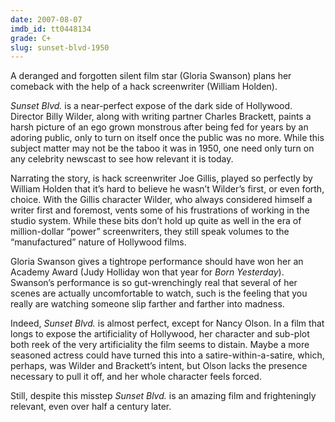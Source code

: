 ```yaml
---
date: 2007-08-07
imdb_id: tt0448134
grade: C+
slug: sunset-blvd-1950
---
```


A deranged and forgotten silent film star (Gloria Swanson) plans her comeback with the help of a hack screenwriter (William Holden).

_Sunset Blvd._ is a near-perfect expose of the dark side of Hollywood. Director Billy Wilder, along with writing partner Charles Brackett, paints a harsh picture of an ego grown monstrous after being fed for years by an adoring public, only to turn on itself once the public was no more. While this subject matter may not be the taboo it was in 1950, one need only turn on any celebrity newscast to see how relevant it is today.

Narrating the story, is hack screenwriter Joe Gillis, played so perfectly by William Holden that it’s hard to believe he wasn’t Wilder’s first, or even forth, choice. With the Gillis character Wilder, who always considered himself a writer first and foremost, vents some of his frustrations of working in the studio system. While these bits don’t hold up quite as well in the era of million-dollar “power” screenwriters, they still speak volumes to the “manufactured” nature of Hollywood films.

Gloria Swanson gives a tightrope performance should have won her an Academy Award (Judy Holliday won that year for <span data-imdb-id="tt0042276">_Born Yesterday_</span>). Swanson’s performance is so gut-wrenchingly real that several of her scenes are actually uncomfortable to watch, such is the feeling that you really are watching someone slip farther and farther into madness.

Indeed, _Sunset Blvd._ is almost perfect, except for Nancy Olson. In a film that longs to expose the artificiality of Hollywood, her character and sub-plot both reek of the very artificiality the film seems to distain. Maybe a more seasoned actress could have turned this into a satire-within-a-satire, which, perhaps, was Wilder and Brackett’s intent, but Olson lacks the presence necessary to pull it off, and her whole character feels forced.

Still, despite this misstep _Sunset Blvd._ is an amazing film and frighteningly relevant, even over half a century later.
